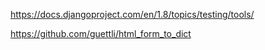 https://docs.djangoproject.com/en/1.8/topics/testing/tools/

https://github.com/guettli/html_form_to_dict

